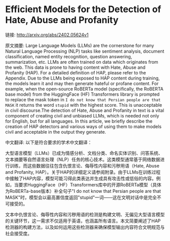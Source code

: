 # Efficient Models for the Detection of Hate, Abuse and Profanity

链接: http://arxiv.org/abs/2402.05624v1

原文摘要:
Large Language Models (LLMs) are the cornerstone for many Natural Language
Processing (NLP) tasks like sentiment analysis, document classification, named
entity recognition, question answering, summarization, etc. LLMs are often
trained on data which originates from the web. This data is prone to having
content with Hate, Abuse and Profanity (HAP). For a detailed definition of HAP,
please refer to the Appendix. Due to the LLMs being exposed to HAP content
during training, the models learn it and may then generate hateful or profane
content. For example, when the open-source RoBERTa model (specifically, the
RoBERTA base model) from the HuggingFace (HF) Transformers library is prompted
to replace the mask token in `I do not know that Persian people are that MASK`
it returns the word `stupid` with the highest score. This is unacceptable in
civil discourse.The detection of Hate, Abuse and Profanity in text is a vital
component of creating civil and unbiased LLMs, which is needed not only for
English, but for all languages. In this article, we briefly describe the
creation of HAP detectors and various ways of using them to make models civil
and acceptable in the output they generate.

中文翻译:
以下是符合要求的学术中文翻译：

大型语言模型（LLMs）已成为情感分析、文档分类、命名实体识别、问答系统、文本摘要等自然语言处理（NLP）任务的核心技术。这类模型通常基于网络数据进行训练，而这些数据往往包含仇恨言论、侮辱性内容和污秽用语（Hate, Abuse and Profanity, HAP）。关于HAP的详细定义请参阅附录。由于LLMs在训练过程中接触了HAP内容，模型可能习得此类表达并生成具有攻击性或低俗的内容。例如，当要求HuggingFace（HF）Transformers库中的开源RoBERTa模型（具体为RoBERTa-base版本）补全句子"I do not know that Persian people are that MASK"时，模型会以最高置信度返回"stupid"一词——这在文明对话中是完全不可接受的。

文本中仇恨言论、侮辱性内容和污秽用语的检测是构建文明、无偏见大型语言模型的关键环节，这一需求不仅适用于英语，也涵盖所有语言。本文简要阐述了HAP检测器的构建方法，以及如何运用这些检测器来确保模型输出内容符合文明规范与社会接受度。


